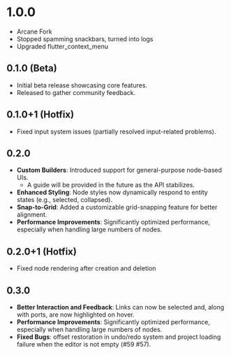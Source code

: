 # 1.0.0
* Arcane Fork
* Stopped spamming snackbars, turned into logs
* Upgraded flutter_context_menu

## 0.1.0 (Beta)

- Initial beta release showcasing core features.
- Released to gather community feedback.

## 0.1.0+1 (Hotfix)

- Fixed input system issues (partially resolved input-related problems).

## 0.2.0

- **Custom Builders**: Introduced support for general-purpose node-based UIs.
  - A guide will be provided in the future as the API stabilizes.
- **Enhanced Styling**: Node styles now dynamically respond to entity states
  (e.g., selected, collapsed).
- **Snap-to-Grid**: Added a customizable grid-snapping feature for better
  alignment.
- **Performance Improvements**: Significantly optimized performance, especially
  when handling large numbers of nodes.

## 0.2.0+1 (Hotfix)

- Fixed node rendering after creation and deletion

## 0.3.0

- **Better Interaction and Feedback**: Links can now be selected and, along with ports, are now highlighted on hover.
- **Performance Improvements**: Significantly optimized performance, especially
  when handling large numbers of nodes.
- **Fixed Bugs**: offset restoration in undo/redo system and project loading failure when the editor is not empty (#59 #57).

